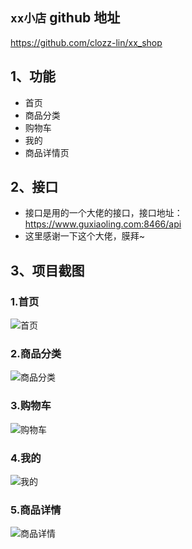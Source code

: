 
## `xx小店` github 地址
<https://github.com/clozz-lin/xx_shop>
 

## 1、功能
+ 首页
+ 商品分类
+ 购物车
+ 我的
+ 商品详情页

## 2、接口
+ 接口是用的一个大佬的接口，接口地址：<https://www.guxiaoling.com:8466/api>
+ 这里感谢一下这个大佬，膜拜~

## 3、项目截图
### 1.首页
![首页](./project_screenshot/index.png)
### 2.商品分类
![商品分类](./project_screenshot/cate.png)

### 3.购物车
![购物车](./project_screenshot/cart.png)

### 4.我的
![我的](./project_screenshot/mine.png)

### 5.商品详情
![商品详情](./project_screenshot/good_detail.png)

